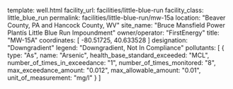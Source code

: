 template: well.html
facility_url: facilities/little-blue-run
facility_class: little_blue_run
permalink: facilities/little-blue-run/mw-15a
location: "Beaver County, PA and Hancock County, WV"
site_name: "Bruce Mansfield Power Plantís Little Blue Run Impoundment"
owner/operator: "FirstEnergy"
title: "MW-15A"
coordinates: [
  -80.51725,
  40.633528
]
designation: "Downgradient"
legend: "Downgradient, Not In Compliance"
pollutants: [
  {
  type: "As",
  name: "Arsenic",
  health_base_standard_exceeded: "MCL",
  number_of_times_in_exceedance: "1",
  number_of_times_monitored: "8",
  max_exceedance_amount: "0.012",
  max_allowable_amount: "0.01",
  unit_of_measurement: "mg/l"
  }
]
